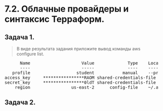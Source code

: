 ﻿# 7.2. Облачные провайдеры и синтаксис Терраформ.

## Задача 1.

> В виде результата задания приложите вывод команды aws configure list.

<pre>
      Name                    Value             Type    Location
      ----                    -----             ----    --------
   profile                  student           manual    --profile
access_key     ****************RAOM shared-credentials-file
secret_key     ****************0ldT shared-credentials-file
    region                us-east-2      config-file    ~/.aws/config
</pre>

## Задача 2.
